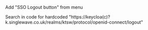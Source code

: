 Add "SSO Logout button" from menu

Search in code for hardcoded "https://keycloa(c)?k.singlewave.co.uk/realms/ktsw/protocol/openid-connect/logout"